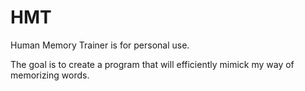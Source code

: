 # HMT
Human Memory Trainer is for personal use. 

The goal is to create a program that will efficiently mimick my way of memorizing words.
